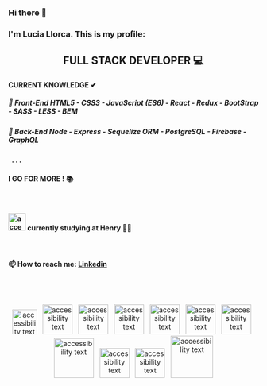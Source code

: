 

<!--
**Lls28es/Lls28es** is a ✨ _special_ ✨ repository because its `README.md` (this file) appears on your GitHub profile.


Here are some ideas to get you started:

- 🔭 I’m currently working on ...
- 🌱 I’m currently learning ...
- 👯 I’m looking to collaborate on ...
- 🤔 I’m looking for help with ...
- 💬 Ask me about ...
- 📫 How to reach me: ...

![image](https://user-images.githubusercontent.com/69209369/116446907-ce1e0280-a82d-11eb-80e9-202907b7eff6.png)
![image](https://user-images.githubusercontent.com/69209369/116448732-d1b28900-a82f-11eb-942c-025060103d98.png)
![image](https://user-images.githubusercontent.com/69209369/116448711-ccedd500-a82f-11eb-8a08-b53db08f6156.png)
![image](https://user-images.githubusercontent.com/69209369/116448756-d9722d80-a82f-11eb-966c-a9f9f8cf41e8.png)
![image](https://user-images.githubusercontent.com/69209369/116448789-e000a500-a82f-11eb-88f1-0936293d47bc.png)
![image](https://user-images.githubusercontent.com/69209369/116448815-e858e000-a82f-11eb-939d-e6e93abb25c4.png)
![image](https://user-images.githubusercontent.com/69209369/116448879-f73f9280-a82f-11eb-8bef-b2b5bed7d173.png)
![image](https://user-images.githubusercontent.com/69209369/116448947-06bedb80-a830-11eb-8d96-e34affa3ad6c.png)
![image](https://user-images.githubusercontent.com/69209369/116448969-0e7e8000-a830-11eb-9246-fd0ed6226151.png)
![image](https://user-images.githubusercontent.com/69209369/116448988-150cf780-a830-11eb-8cb7-7cf85ba56b69.png)
![image](https://user-images.githubusercontent.com/69209369/116449008-19391500-a830-11eb-832b-cb45d8ba1243.png)
![image](https://user-images.githubusercontent.com/69209369/116449049-22c27d00-a830-11eb-86f8-649703272c4f.png)

-->
### Hi there 👋
<h3>I'm Lucia Llorca. This is my profile:</h3>

<h2 align="center">FULL STACK DEVELOPER 💻</h2>

<h4>CURRENT KNOWLEDGE ✔</h4>
<h5>
🌟 Front-End
    HTML5 - CSS3 - JavaScript (ES6)  - React  - Redux - BootStrap - SASS - LESS - BEM 
</h5>
<h5>
🌟 Back-End
    Node - Express - Sequelize ORM - PostgreSQL - Firebase - GraphQL
</h5>

<h4>&nbsp;  . . .</h4>

<h4>I GO FOR MORE ! 📚</h4>
<br/>

<h4><img src="https://user-images.githubusercontent.com/69209369/116446907-ce1e0280-a82d-11eb-80e9-202907b7eff6.png" width="35" alt="accessibility text"> currently studying at Henry 🚀📖</h4>
<br/>

 <h4>📫 How to reach me:  <a href="https://www.linkedin.com/in/lucia-llorca" > Linkedin<a/></h4>

<br/>

<br/>
<p align="center">
  <img src="https://user-images.githubusercontent.com/69209369/116448732-d1b28900-a82f-11eb-942c-025060103d98.png" width="50" alt="accessibility text">
  &nbsp;
  <img src="https://user-images.githubusercontent.com/69209369/116448711-ccedd500-a82f-11eb-8a08-b53db08f6156.png" width="60" alt="accessibility text">
  &nbsp;
  <img src="https://user-images.githubusercontent.com/69209369/116448756-d9722d80-a82f-11eb-966c-a9f9f8cf41e8.png" width="60" alt="accessibility text">
  &nbsp;
  <img src="https://user-images.githubusercontent.com/69209369/116448789-e000a500-a82f-11eb-88f1-0936293d47bc.png" width="60" alt="accessibility text">
  &nbsp;
  <img src="https://user-images.githubusercontent.com/69209369/116448815-e858e000-a82f-11eb-939d-e6e93abb25c4.png" width="60" alt="accessibility text">
  &nbsp;
  <img src="https://user-images.githubusercontent.com/69209369/116448879-f73f9280-a82f-11eb-8bef-b2b5bed7d173.png" width="60" alt="accessibility text">
  &nbsp;
  <img src="https://user-images.githubusercontent.com/69209369/116448947-06bedb80-a830-11eb-8d96-e34affa3ad6c.png" width="60" alt="accessibility text">
  &nbsp;
  <img src="https://user-images.githubusercontent.com/69209369/116448969-0e7e8000-a830-11eb-9246-fd0ed6226151.png" width="80" alt="accessibility text">
  &nbsp;
  <img src="https://user-images.githubusercontent.com/69209369/116448988-150cf780-a830-11eb-8cb7-7cf85ba56b69.png" width="60" alt="accessibility text">
  &nbsp;
  <img src="https://user-images.githubusercontent.com/69209369/116449008-19391500-a830-11eb-832b-cb45d8ba1243.png" width="60" alt="accessibility text">
  &nbsp;
  <img src="https://user-images.githubusercontent.com/69209369/116449049-22c27d00-a830-11eb-86f8-649703272c4f.png" width="85" alt="accessibility text">
</p>









